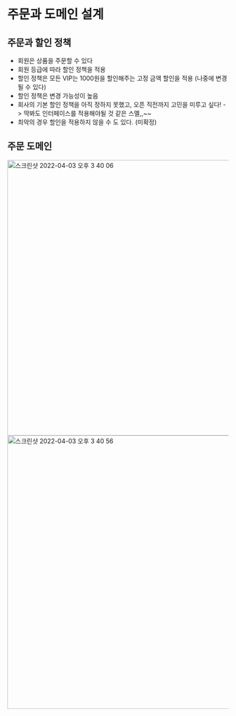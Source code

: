 # 주문과 도메인 설계

## 주문과 할인 정책
* 회원은 상품을 주문할 수 있다
* 회원 등급에 따라 할인 정책을 적용
* 할인 정책은 모든 VIP는 1000원을 할인해주는 고정 금액 할인을 적용 (나중에 변경 될 수 있다)
* 할인 정책은 변경 가능성이 높음
* 회사의 기본 할인 정책을 아직 정하지 못했고, 오픈 직전까지 고민을 미루고 싶다! -> 딱봐도 인터페이스를 적용해야될 것 같은 스멜,,~~
* 최악의 경우 할인을 적용하지 않을 수 도 있다. (미확정)

## 주문 도메인

<img width="628" alt="스크린샷 2022-04-03 오후 3 40 06" src="https://user-images.githubusercontent.com/97823928/161415212-7351d2a4-5ba4-4ea5-898b-0687920d6601.png">

<img width="623" alt="스크린샷 2022-04-03 오후 3 40 56" src="https://user-images.githubusercontent.com/97823928/161415235-cb3cc36a-3159-4ac7-81fd-0c395226d37f.png">
